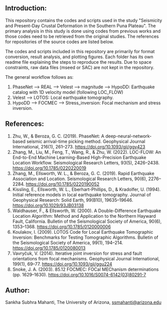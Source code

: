 ## Introduction:

This repository contains the codes and scripts used in the study "Seismicity and Present-Day Crustal Deformation in the Southern Puna Plateau". The primary analysis in this study is done using codes from previous works and those codes need to be retrieved from the original studies. The references for repositories of the source codes are listed below. 

The codes and scripts included in this repository are primarily for format conversion, result analysis, and plotting figures. Each folder has its own readme file explaining the steps to reproduce the results. Due to space constraints, raw data files (mseed or SAC) are not kept in the repository.

The general workflow follows as:

1. PhaseNet --> REAL --> Velest --> magnitude --> HypoDD: Earthquake catalog with 1D velocity model (following LOC_FLOW)
2. Velest --> LOTOS: Local earthquake tomography.
3. HypoDD --> FOCMEC --> Stress_inversion: Focal mechanism and stress inversion.

## References:

1. Zhu, W., & Beroza, G. C. (2019). PhaseNet: A deep-neural-network-based seismic arrival-time picking method. Geophysical Journal International, 216(1), 261–273. https://doi.org/10.1093/gji/ggy423
2. Zhang, M., Liu, M., Feng, T., Wang, R., & Zhu, W. (2022). LOC-FLOW: An End-to-End Machine Learning-Based High-Precision Earthquake Location Workflow. Seismological Research Letters, 93(5), 2426–2438. https://doi.org/10.1785/0220220019
3. Zhang, M., Ellsworth, W. L., & Beroza, G. C. (2019). Rapid Earthquake Association and Location. Seismological Research Letters, 90(6), 2276–2284. https://doi.org/10.1785/0220190052 
4. Kissling, E., Ellsworth, W. L., Eberhart-Phillips, D., & Kradolfer, U. (1994). Initial reference models in local earthquake tomography. Journal of Geophysical Research: Solid Earth, 99(B10), 19635–19646. https://doi.org/10.1029/93JB03138
5. Waldhauser, F., & Ellsworth, W. (2000). A Double-Difference Earthquake Location Algorithm: Method and Application to the Northern Hayward Fault, California. Bulletin of the Seismological Society of America, 90(6), 1353–1368. https://doi.org/10.1785/0120000006
6. Koulakov, I. (2009). LOTOS Code for Local Earthquake Tomographic Inversion: Benchmarks for Testing Tomographic Algorithms. Bulletin of the Seismological Society of America, 99(1), 194–214. https://doi.org/10.1785/0120080013
7. Vavryčuk, V. (2014). Iterative joint inversion for stress and fault orientations from focal mechanisms. Geophysical Journal International, 199(1), 69–77. https://doi.org/10.1093/gji/ggu224
8. Snoke, J. A. (2003). 85.12 FOCMEC: FOCal MEChanism determinations (pp. 1629–1630). https://doi.org/10.1016/S0074-6142(03)80291-7

## Author:

Sankha Subhra Mahanti, The University of Arizona, ssmahanti@arizona.edu
